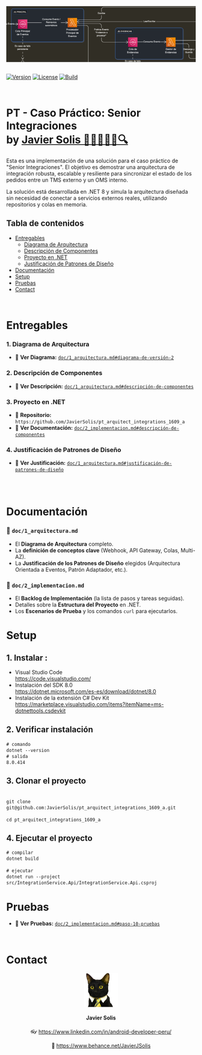 <div align="center">
    <img src="doc/images/cover.png" align="center" alt="drawing"/>
</div>

<br>

[![Version](https://img.shields.io/badge/version-1.0.0-blue)](https://github.com/usuario/repo/releases) [![License](https://img.shields.io/badge/license-MIT-green)](https://opensource.org/licenses/MIT) [![Build](https://img.shields.io/badge/build-passing-brightgreen)](https://github.com/usuario/repo/actions)

<br>

# **PT - Caso Práctico: Senior Integraciones** <br>by [Javier Solis 🧑‍💻🤖🚀🎯🔍](#contact)

Esta es una implementación de una solución para el caso práctico de "Senior Integraciones". El objetivo es demostrar una arquitectura de integración robusta, escalable y resiliente para sincronizar el estado de los pedidos entre un TMS externo y un OMS interno.

La solución está desarrollada en .NET 8 y simula la arquitectura diseñada sin necesidad de conectar a servicios externos reales, utilizando repositorios y colas en memoria.

## Tabla de contenidos

- [Entregables](#entregables)
  - [Diagrama de Arquitectura](#1-diagrama-de-arquitectura)
  - [Descripción de Componentes](#2-descripción-de-componentes)
  - [Proyecto en .NET](#3-proyecto-en-net)
  - [Justificación de Patrones de Diseño](#4-justificación-de-patrones-de-diseño)
- [Documentación](#documentación)
- [Setup](#setup)
- [Pruebas](#pruebas)
- [Contact](#contact)

<br>

# Entregables

### 1. Diagrama de Arquitectura

- 📄 **Ver Diagrama:** [`doc/1_arquitectura.md#diagrama-de-versión-2`](doc/1_arquitectura.md#diagrama-de-versión-2)

### 2. Descripción de Componentes

- 📄 **Ver Descripción:** [`doc/1_arquitectura.md#descripción-de-componentes`](doc/1_arquitectura.md#descripción-de-componentes)

### 3. Proyecto en .NET

- 🔗 **Repositorio:** `https://github.com/JavierSolis/pt_arquitect_integrations_1609_a`
- 📄 **Ver Documentación:** [`doc/2_implementacion.md#descripción-de-componentes`](doc/2_implementacion.md#descripción-de-componentes)

### 4. Justificación de Patrones de Diseño

- 📄 **Ver Justificación:** [`doc/1_arquitectura.md#justificación-de-patrones-de-diseño`](doc/1_arquitectura.md#justificación-de-patrones-de-diseño)

<br>
<br>

# Documentación

### 📄 `doc/1_arquitectura.md`

- El **Diagrama de Arquitectura** completo.
- La **definición de conceptos clave** (Webhook, API Gateway, Colas, Multi-AZ).
- La **Justificación de los Patrones de Diseño** elegidos (Arquitectura Orientada a Eventos, Patrón Adaptador, etc.).

### 📄 `doc/2_implementacion.md`

- El **Backlog de Implementación** (la lista de pasos y tareas seguidas).
- Detalles sobre la **Estructura del Proyecto** en .NET.
- Los **Escenarios de Prueba** y los comandos `curl` para ejecutarlos.

# Setup

## 1. Instalar :

- Visual Studio Code<br>
  https://code.visualstudio.com/
- Instalación del SDK 8.0<br>
  https://dotnet.microsoft.com/es-es/download/dotnet/8.0
- Instalación de la extensión C# Dev Kit<br>
  https://marketplace.visualstudio.com/items?itemName=ms-dotnettools.csdevkit

## 2. Verificar instalación

```shell
# comando
dotnet --version
# salida
8.0.414
```

## 3. Clonar el proyecto

```shell

git clone git@github.com:JavierSolis/pt_arquitect_integrations_1609_a.git

cd pt_arquitect_integrations_1609_a
```

## 4. Ejecutar el proyecto

```shell
# compilar
dotnet build

# ejecutar
dotnet run --project src/IntegrationService.Api/IntegrationService.Api.csproj
```

# Pruebas

- 🧪 **Ver Pruebas:** [`doc/2_implementacion.md#paso-10-pruebas`](doc/2_implementacion.md#paso-10-pruebas)

<br>

# Contact

<div align="center">
    
   <img src="doc/images/contact_img.png" width="90" align="center" alt="gato"/>

#### Javier Solis

👓 https://www.linkedin.com/in/android-developer-peru/

💼 https://www.behance.net/JavierJSolis

</div>
